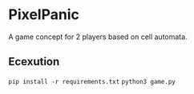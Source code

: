 # PixelPanic

A game concept for 2 players based on cell automata.

## Ecexution
```pip install -r requirements.txt```
```python3 game.py```
